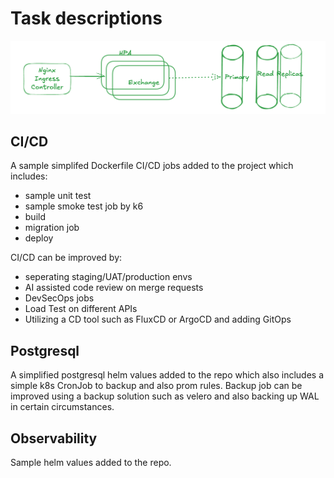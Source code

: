 # Task descriptions

![Architecture](arch.sample.png)

## CI/CD
A sample simplifed Dockerfile CI/CD jobs added to the project which includes:
  - sample unit test 
  - sample smoke test job by k6
  - build
  - migration job
  - deploy

CI/CD can be improved by:
  - seperating staging/UAT/production envs
  - AI assisted code review on merge requests
  - DevSecOps jobs
  - Load Test on different APIs
  - Utilizing a CD tool such as FluxCD or ArgoCD and adding GitOps


## Postgresql
A simplified postgresql helm values added to the repo which also includes a simple k8s CronJob to backup and also prom rules. Backup job can be improved using a backup solution such as velero and also backing up WAL in certain circumstances.

## Observability
Sample helm values added to the repo.
